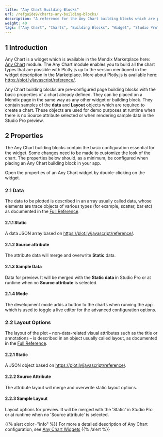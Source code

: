 ```yaml
---
title: "Any Chart Building Blocks"
url: /refguide9/charts-any-building-blocks/
description: "A reference for the Any Chart building blocks which are provided as part of the Any Chart widget"
weight: 40
tags: ["Any Chart", "Charts", "Building Blocks", "Widget", "Studio Pro"]
---
```


## 1 Introduction

Any Chart is a widget which is available in the Mendix Marketplace here: [Any Chart](/appstore/modules/any-chart/) module. The Any Chart module enables you to build all the chart types that are possible with Plotly.js up to the version mentioned in the widget description in the Marketplace. More about Plotly.js is available here: https://plot.ly/javascript/reference/.

Any Chart building blocks are pre-configured page building blocks with the basic properties of a chart already defined. They can be placed on a Mendix page in the same way as any other widget or building block. They contain samples of the **data** and **Layout** objects which are required to create a chart. These objects are used for demo purposes at runtime when there is no Source attribute selected or when rendering sample data in the Studio Pro preview.

## 2 Properties

The Any Chart building blocks contain the basic configuration essential for the widget. Some changes need to be made to customize the look of the chart. The properties below should, as a minimum, be configured when placing an Any Chart building block in your app.

Open the properties of an Any Chart widget by double-clicking on the widget.

### 2.1 Data

The data to be plotted is described in an array usually called data, whose elements are trace objects of various types (for example, scatter, bar etc) as documented in the [Full Reference](https://plot.ly/javascript/reference).

#### 2.1.1 Static

A data JSON array based on https://plot.ly/javascript/reference/.

#### 2.1.2 Source attribute

The attribute data will merge and overwrite **Static** data.

#### 2.1.3 Sample Data

Data for preview. It will be merged with the **Static data** in Studio Pro or at runtime when no **Source attribute** is selected.

#### 2.1.4 Mode

The development mode adds a button to the charts when running the app which is used to toggle a live editor for the advanced configuration options.

### 2.2 Layout Options

The layout of the plot – non-data-related visual attributes such as the title or annotations – is described in an object usually called layout, as documented in the [Full Reference](https://plot.ly/javascript/reference/#layout).

#### 2.2.1 Static

A JSON object based on https://plot.ly/javascript/reference/.

#### 2.2.2 Source Attribute

The attribute layout will merge and overwrite static layout options.

#### 2.2.3 Sample Layout

Layout options for preview. It will be merged with the 'Static' in Studio Pro or at runtime when no 'Source attribute' is selected.

{{% alert color="info" %}}
For more a detailed description of Any Chart configuration, see [Any Chart Widgets](/refguide9/charts-any-configuration/)
{{% /alert %}}
